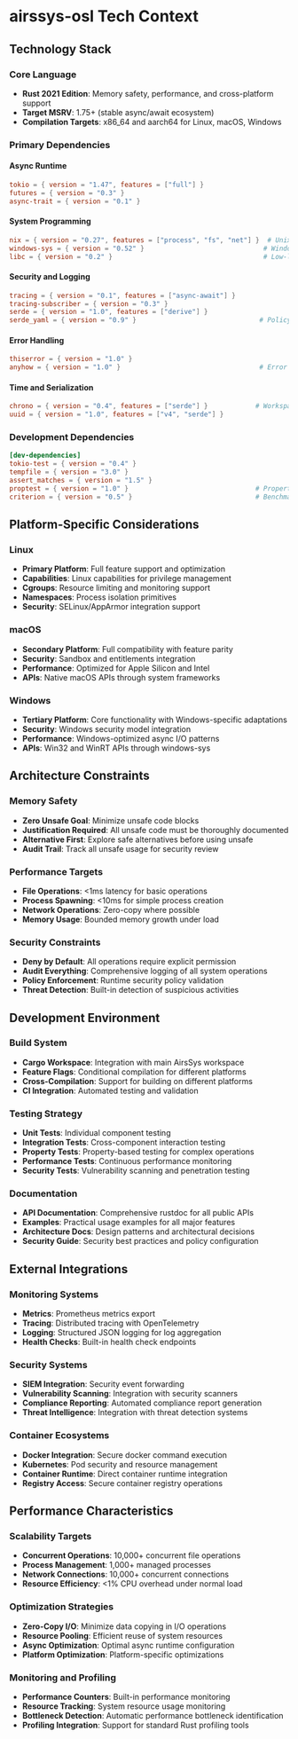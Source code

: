 # airssys-osl Tech Context

## Technology Stack

### Core Language
- **Rust 2021 Edition**: Memory safety, performance, and cross-platform support
- **Target MSRV**: 1.75+ (stable async/await ecosystem)
- **Compilation Targets**: x86_64 and aarch64 for Linux, macOS, Windows

### Primary Dependencies

#### Async Runtime
```toml
tokio = { version = "1.47", features = ["full"] }
futures = { version = "0.3" }
async-trait = { version = "0.1" }
```

#### System Programming
```toml
nix = { version = "0.27", features = ["process", "fs", "net"] }  # Unix systems
windows-sys = { version = "0.52" }                              # Windows systems
libc = { version = "0.2" }                                      # Low-level C bindings
```

#### Security and Logging
```toml
tracing = { version = "0.1", features = ["async-await"] }
tracing-subscriber = { version = "0.3" }
serde = { version = "1.0", features = ["derive"] }
serde_yaml = { version = "0.9" }                               # Policy configuration
```

#### Error Handling
```toml
thiserror = { version = "1.0" }
anyhow = { version = "1.0" }                                   # Error context
```

#### Time and Serialization
```toml
chrono = { version = "0.4", features = ["serde"] }            # Workspace standard §3.2
uuid = { version = "1.0", features = ["v4", "serde"] }
```

### Development Dependencies
```toml
[dev-dependencies]
tokio-test = { version = "0.4" }
tempfile = { version = "3.0" }
assert_matches = { version = "1.5" }
proptest = { version = "1.0" }                                # Property-based testing
criterion = { version = "0.5" }                               # Benchmarking
```

## Platform-Specific Considerations

### Linux
- **Primary Platform**: Full feature support and optimization
- **Capabilities**: Linux capabilities for privilege management
- **Cgroups**: Resource limiting and monitoring support
- **Namespaces**: Process isolation primitives
- **Security**: SELinux/AppArmor integration support

### macOS
- **Secondary Platform**: Full compatibility with feature parity
- **Security**: Sandbox and entitlements integration
- **Performance**: Optimized for Apple Silicon and Intel
- **APIs**: Native macOS APIs through system frameworks

### Windows
- **Tertiary Platform**: Core functionality with Windows-specific adaptations
- **Security**: Windows security model integration
- **Performance**: Windows-optimized async I/O patterns
- **APIs**: Win32 and WinRT APIs through windows-sys

## Architecture Constraints

### Memory Safety
- **Zero Unsafe Goal**: Minimize unsafe code blocks
- **Justification Required**: All unsafe code must be thoroughly documented
- **Alternative First**: Explore safe alternatives before using unsafe
- **Audit Trail**: Track all unsafe usage for security review

### Performance Targets
- **File Operations**: <1ms latency for basic operations
- **Process Spawning**: <10ms for simple process creation
- **Network Operations**: Zero-copy where possible
- **Memory Usage**: Bounded memory growth under load

### Security Constraints
- **Deny by Default**: All operations require explicit permission
- **Audit Everything**: Comprehensive logging of all system operations
- **Policy Enforcement**: Runtime security policy validation
- **Threat Detection**: Built-in detection of suspicious activities

## Development Environment

### Build System
- **Cargo Workspace**: Integration with main AirsSys workspace
- **Feature Flags**: Conditional compilation for different platforms
- **Cross-Compilation**: Support for building on different platforms
- **CI Integration**: Automated testing and validation

### Testing Strategy
- **Unit Tests**: Individual component testing
- **Integration Tests**: Cross-component interaction testing
- **Property Tests**: Property-based testing for complex operations
- **Performance Tests**: Continuous performance monitoring
- **Security Tests**: Vulnerability scanning and penetration testing

### Documentation
- **API Documentation**: Comprehensive rustdoc for all public APIs
- **Examples**: Practical usage examples for all major features
- **Architecture Docs**: Design patterns and architectural decisions
- **Security Guide**: Security best practices and policy configuration

## External Integrations

### Monitoring Systems
- **Metrics**: Prometheus metrics export
- **Tracing**: Distributed tracing with OpenTelemetry
- **Logging**: Structured JSON logging for log aggregation
- **Health Checks**: Built-in health check endpoints

### Security Systems
- **SIEM Integration**: Security event forwarding
- **Vulnerability Scanning**: Integration with security scanners
- **Compliance Reporting**: Automated compliance report generation
- **Threat Intelligence**: Integration with threat detection systems

### Container Ecosystems
- **Docker Integration**: Secure docker command execution
- **Kubernetes**: Pod security and resource management
- **Container Runtime**: Direct container runtime integration
- **Registry Access**: Secure container registry operations

## Performance Characteristics

### Scalability Targets
- **Concurrent Operations**: 10,000+ concurrent file operations
- **Process Management**: 1,000+ managed processes
- **Network Connections**: 10,000+ concurrent connections
- **Resource Efficiency**: <1% CPU overhead under normal load

### Optimization Strategies
- **Zero-Copy I/O**: Minimize data copying in I/O operations
- **Resource Pooling**: Efficient reuse of system resources
- **Async Optimization**: Optimal async runtime configuration
- **Platform Optimization**: Platform-specific optimizations

### Monitoring and Profiling
- **Performance Counters**: Built-in performance monitoring
- **Resource Tracking**: System resource usage monitoring
- **Bottleneck Detection**: Automatic performance bottleneck identification
- **Profiling Integration**: Support for standard Rust profiling tools